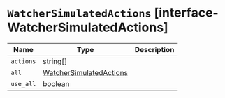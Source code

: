 # `WatcherSimulatedActions` [interface-WatcherSimulatedActions]

| Name | Type | Description |
| - | - | - |
| `actions` | string[] | &nbsp; |
| `all` | [WatcherSimulatedActions](./WatcherSimulatedActions.md) | &nbsp; |
| `use_all` | boolean | &nbsp; |
